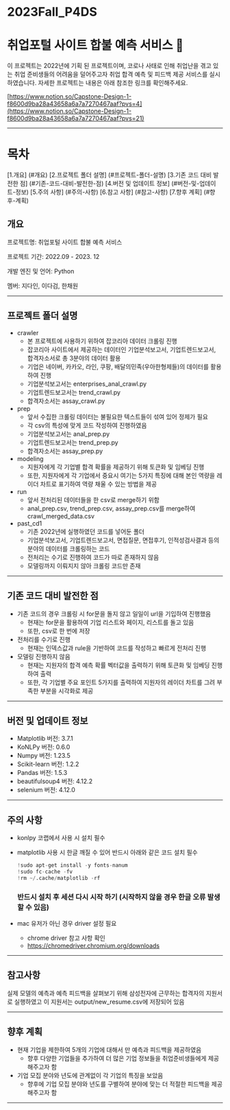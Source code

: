 # 2023Fall_P4DS
# 취업포털 사이트 합불 예측 서비스 🐚

이 프로젝트는 2022년에 기획 된 프로젝트이며, 코로나 사태로 인해 취업난을 겪고 있는 취업 준비생들의 어려움을 덜어주고자 취업 합격 예측 및 피드백 제공 서비스를 실시하였습니다.
자세한 프로젝트는 내용은 아래 참조한 링크를 확인해주세요.

[https://www.notion.so/Capstone-Design-1-f8600d9ba28a43658a6a7a7270467aaf?pvs=4](https://www.notion.so/Capstone-Design-1-f8600d9ba28a43658a6a7a7270467aaf?pvs=21)

---

# 목차
[1.개요] (#개요)
[2.프로젝트 폴더 설명] (#프로젝트-폴더-설명)
[3.기존 코드 대비 발전한 점] (#기존-코드-대비-발전한-점)
[4.버전 및 업데이트 정보] (#버전-및-업데이트-정보)
[5.주의 사항] (#주의-사항)
[6.참고 사항] (#참고-사항)
[7.향후 계획] (#향후-계획)

## 개요


프로젝트명: 취업포털 사이트 합불 예측 서비스

프로젝트 기간: 2022.09 - 2023. 12

개발 엔진 및 언어: Python 

멤버: 지다인, 이다검, 한채원

---

## 프로젝트 폴더 설명


- crawler
    - 본 프로젝트에 사용하기 위하여 잡코리아 데이터 크롤링 진행
    - 잡코리아 사이트에서 제공하는 데이터인 기업분석보고서, 기업트렌드보고서, 합격자소서로 총 3분야의 데이터 활용
    - 기업은 네이버, 카카오, 라인, 쿠팡, 배달의민족(우아한형제들)의 데이터를 활용하여 진행
    - 기업분석보고서는 enterprises_anal_crawl.py
    - 기업트렌드보고서는 trend_crawl.py
    - 합격자소서는 assay_crawl.py
- prep
    - 앞서 수집한 크롤링 데이터는 불필요한 텍스트들이 섞여 있어 정제가 필요
    - 각 csv의 특성에 맞게 코드 작성하여 진행하였음
    - 기업분석보고서는 anal_prep.py
    - 기업트렌드보고서는 trend_prep.py
    - 합격자소서는 assay_prep.py
- modeling
    - 지원자에게 각 기업별 합격 확률을 제공하기 위해 토큰화 및 임베딩 진행
    - 또한, 지원자에게 각 기업에서 중요시 여기는 5가지 특징에 대해 본인 역량을 레이더 차트로 표기하여 역량 채울 수 있는 방법을 제공
- run
    - 앞서 전처리된 데이터들을 한 csv로 merge하기 위함
    - anal_prep.csv, trend_prep.csv, assay_prep.csv를 merge하여 crawl_merged_data.csv
- past_cd1
    - 기존 2022년에 실행하였던 코드를 넣어둔 폴더
    - 기업분석보고서, 기업트렌드보고서, 면접질문, 면접후기, 인적성검사결과 등의 분야의 데이터를 크롤링하는 코드
    - 전처리는 수기로 진행하여 코드가 따로 존재하지 않음
    - 모델링까지 이뤄지지 않아 크롤링 코드만 존재
---

## 기존 코드 대비 발전한 점

- 기존 코드의 경우 크롤링 시 for문을 돌지 않고 일일이 url을 기입하여 진행했음
    - 현재는 for문을 활용하여 기업 리스트와 페이지, 리스트를 돌고 있음
    - 또한, csv로 한 번에 저장
- 전처리를 수기로 진행
    - 현재는 인덱스값과 rule을 기반하여 코드를 작성하고 빠르게 전처리 진행
- 모델링 진행하지 않음
    - 현재는 지원자의 합격 예측 확률 벡터값을 출력하기 위해 토큰화 및 임베딩 진행하여 출력
    - 또한, 각 기업별 주요 포인트 5가지를 출력하여 지원자의 레이더 차트를 그려 부족한 부분을 시각화로 제공

---

## 버전 및 업데이트 정보

- Matplotlib 버전: 3.7.1
- KoNLPy 버전: 0.6.0
- Numpy 버전: 1.23.5
- Scikit-learn 버전: 1.2.2
- Pandas 버전: 1.5.3
- beautifulsoup4 버전: 4.12.2
- selenium 버전: 4.12.0

---

## 주의 사항

- konlpy 코랩에서 사용 시 설치 필수
- matplotlib 사용 시 한글 깨질 수 있어 반드시 아래와 같은 코드 설치 필수
    
    ```python
    !sudo apt-get install -y fonts-nanum
    !sudo fc-cache -fv
    !rm ~/.cache/matplotlib -rf
    ```
    
    ### **반드시 설치 후 세션 다시 시작 하기 (시작하지 않을 경우 한글 오류 발생할 수 있음)**
    
- mac 유저가 아닌 경우 driver 설정 필요
    - chrome driver 참고 사항 확인
    - https://chromedriver.chromium.org/downloads
---

## 참고사항


실제 모델의 예측과 예측 피드백을 살펴보기 위해 삼성전자에 근무하는 합격자의 지원서로 실행하였고 이 지원서는 output/new_resume.csv에 저장되어 있음

---

## 향후 계획


- 현재 기업을 제한하여 5개의 기업에 대해서 만 예측과 피드백을 제공하였음
    - 향후 다양한 기업들을 추가하여 더 많은 기업 정보들을 취업준비생들에게 제공해주고자 함
- 기업 모집 분야와 년도에 관계없이 각 기업의 특징을 보았음
    - 향후에 기업 모집 분야와 년도를 구별하여 분야에 맞는 더 적절한 피드백을 제공해주고자 함
---
